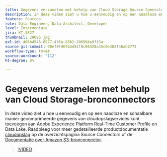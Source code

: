 ```yaml
---
title: Gegevens verzamelen met behulp van Cloud Storage Source Connectors
description: In deze video ziet u hoe u eenvoudig en op een naadloze en schaalbare manier gecomprimeerde gegevens van cloudopslagservices kunt toevoegen aan Adobe Experience Platform Real-Time Customer Profile en Data Lake.
feature: Sources
role: Data Engineer, Data Architect, Developer
level: Intermediate
jira: KT-3827
thumbnail: 29695.jpg
exl-id: 406b4545-8977-43fa-85b2-2069bba9f15a
source-git-commit: 00ef0f40fb3d82f0c06428a35c0e402f46ab6774
workflow-type: tm+mt
source-wordcount: '112'
ht-degree: 0%

---
```


# Gegevens verzamelen met behulp van Cloud Storage-bronconnectors

In deze video ziet u hoe u eenvoudig en op een naadloze en schaalbare manier gecomprimeerde gegevens van cloudopslagservices kunt toevoegen aan Adobe Experience Platform Real-Time Customer Profile en Data Lake. Raadpleeg voor meer gedetailleerde productdocumentatie [cloudopslag](https://experienceleague.adobe.com/docs/experience-platform/sources/home.html?lang=en#cloud-storage) op de overzichtspagina Source Connectors of de [Documentatie over Amazon S3-bronconnector](https://experienceleague.adobe.com/docs/experience-platform/sources/ui-tutorials/create/cloud-storage/s3.html).

>[!VIDEO](https://video.tv.adobe.com/v/29695?learn=on)
